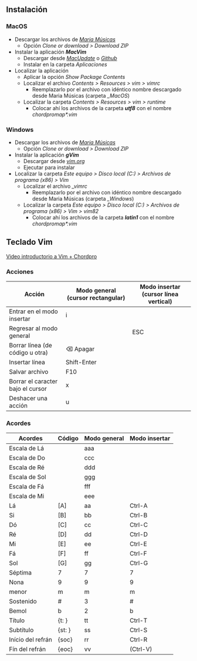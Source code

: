 ## Instalación

### MacOS

- Descargar los archivos de *[Maria Músicas](https://github.com/mariamusicas/vim/archive/v1.0.zip)*
  - Opción *Clone or download > Download ZIP*
- Instalar la aplicación ***MacVim***
  - Descargar desde *[MacUpdate](https://www.macupdate.com/app/mac/25988/macvim)* o *[Github](https://github.com/macvim-dev/macvim/releases)*
  - Instalar en la carpeta *Aplicaciones*
- Localizar la aplicación 
  - Aplicar la opción *Show Package Contents*
  - Localizar el archivo *Contents > Resources > vim > vimrc*
    - Reemplazarlo por el archivo con idéntico nombre descargado desde Maria Músicas (carpeta *\_MacOS*)
  - Localizar la carpeta *Contents > Resources > vim > runtime*
    - Colocar ahí los archivos de la carpeta ***utf8*** con el nombre *chordpromap\*.vim*

### Windows 

- Descargar los archivos de *[Maria Músicas](https://github.com/mariamusicas/vim/archive/v1.0.zip)*
  - Opción *Clone or download > Download ZIP*
- Instalar la aplicación ***gVim***
  - Descargar desde *[vim.org](https://www.vim.org/download.php#pc)*
  - Ejecutar para instalar
- Localizar la carpeta *Este equipo > Disco local (C:) > Archivos de programa (x86) > Vim*
  - Localizar el archivo *_vimrc*
    - Reemplazarlo por el archivo con idéntico nombre descargado desde Maria Músicas (carpeta *\_Windows*)
  - Localizar la carpeta *Este equipo > Disco local (C:) > Archivos de programa (x86) > Vim > vim82*
    - Colocar ahí los archivos de la carpeta ***latin1*** con el nombre *chordpromap\*.vim*

## Teclado Vim

[Video introductorio a Vim + Chordpro](https://youtu.be/b0c4IOwtpnc)

### Acciones

| Acción    | Modo general (cursor rectangular) | Modo insertar (cursor línea vertical) |
|-----------------------------------------|----------------------|----------------------|
| Entrar en el modo insertar              | i                    |                      |
| Regresar al modo general                |                      | ESC                  |
| Borrar línea (de código u otra)         | ⌫ Apagar             |                      |
| Insertar línea                          | Shift-Enter          |                      |
| Salvar archivo                          | F10                  |                      |
| Borrar el caracter bajo el cursor       | x                    |                      |
| Deshacer una acción                     | u                    |                      |

### Acordes

| Acordes           | Código | Modo general | Modo insertar |
| ----------------- | ------ | ------------ | ------------- |
| Escala de Lá      |        | aaa          |               |
| Escala de Do      |        | ccc          |               |
| Escala de Ré      |        | ddd          |               |
| Escala de Sol     |        | ggg          |               |
| Escala de Fá      |        | fff          |               |
| Escala de Mi      |        | eee          |               |
| Lá                | [A]    | aa           | Ctrl-A        |
| Si                | [B]    | bb           | Ctrl-B        |
| Dó                | [C]    | cc           | Ctrl-C        |
| Ré                | [D]    | dd           | Ctrl-D        |
| Mi                | [E]    | ee           | Ctrl-E        |
| Fá                | [F]    | ff           | Ctrl-F        |
| Sol               | [G]    | gg           | Ctrl-G        |
| Séptima           | 7      | 7            | 7             |
| Nona              | 9      | 9            | 9             |
| menor             | m      | m            | m             |
| Sostenido         | #      | 3            | #             |
| Bemol             | b      | 2            | b             |
| Título            | {t: }  | tt           | Ctrl-T        |
| Subtítulo         | {st: } | ss           | Ctrl-S        |
| Início del refrán | {soc}  | rr           | Ctrl-R        |
| Fín del refrán    | {eoc}  | vv           | (Ctrl-V)      |
